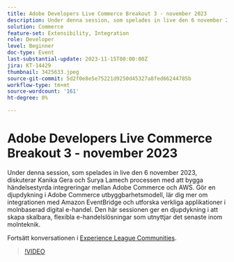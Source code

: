 ```yaml
---
title: Adobe Developers Live Commerce Breakout 3 - november 2023
description: Under denna session, som spelades in live den 6 november 2023, diskuterar Kanika Gera och Surya Lamech processen med att bygga händelsestyrda integreringar mellan Adobe Commerce och AWS. Gör en djupdykning i Adobe Commerce utbyggbarhetsmodell, lär dig mer om integrationen med Amazon EventBridge och utforska verkliga applikationer i molnbaserad digital e-handel. Den här sessionen ger en djupdykning i att skapa skalbara, flexibla e-handelslösningar som utnyttjar det senaste inom molnteknik.
solution: Commerce
feature-set: Extensibility, Integration
role: Developer
level: Beginner
doc-type: Event
last-substantial-update: 2023-11-15T00:00:00Z
jira: KT-14429
thumbnail: 3425633.jpeg
source-git-commit: 5d2f0e8e5e75221d9250d45327a8fed66244785b
workflow-type: tm+mt
source-wordcount: '161'
ht-degree: 0%

---
```



# Adobe Developers Live Commerce Breakout 3 - november 2023

Under denna session, som spelades in live den 6 november 2023, diskuterar Kanika Gera och Surya Lamech processen med att bygga händelsestyrda integreringar mellan Adobe Commerce och AWS. Gör en djupdykning i Adobe Commerce utbyggbarhetsmodell, lär dig mer om integrationen med Amazon EventBridge och utforska verkliga applikationer i molnbaserad digital e-handel. Den här sessionen ger en djupdykning i att skapa skalbara, flexibla e-handelslösningar som utnyttjar det senaste inom molnteknik.

Fortsätt konversationen i [Experience League Communities](https://adobe.ly/3ts1NW5).

>[!VIDEO](https://video.tv.adobe.com/v/3425633/?learn=on)